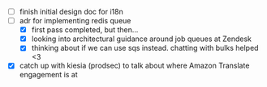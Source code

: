 * [ ] finish initial design doc for i18n
* [ ] adr for implementing redis queue
  * [x] first pass completed, but then...
  * [x] looking into architectural guidance around job queues at Zendesk
  * [x] thinking about if we can use sqs instead. chatting with bulks helped <3
* [x] catch up with kiesia (prodsec) to talk about where Amazon Translate engagement is at

